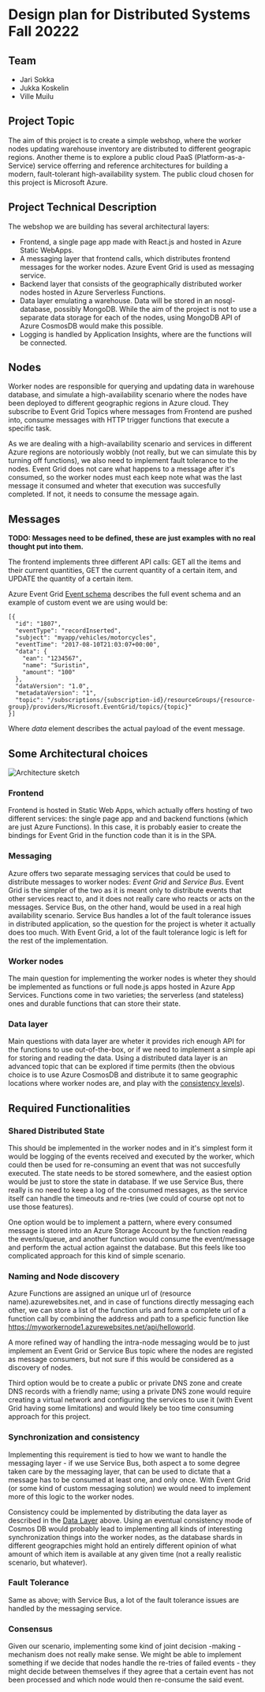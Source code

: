 # Design plan for Distributed Systems Fall 20222

## Team

- Jari Sokka
- Jukka Koskelin
- Ville Muilu

## Project Topic

The aim of this project is to create a simple webshop, where the worker nodes updating warehouse inventory are distributed to different geograpic regions. Another theme is to explore a public cloud PaaS (Platform-as-a-Service) service offerring and reference architectures for building a modern, fault-tolerant high-availability system. The public cloud chosen for this project is Microsoft Azure.

## Project Technical Description

The webshop we are building has several architectural layers:

- Frontend, a single page app made with React.js and hosted in Azure Static WebApps.
- A messaging layer that frontend calls, which distributes frontend messages for the worker nodes. Azure Event Grid is used as messaging service.
- Backend layer that consists of the geographically distributed worker nodes hosted in Azure Serverless Functions.
- Data layer emulating a warehouse. Data will be stored in an nosql-database, possibly MongoDB. While the aim of the project is not to use a separate data storage for each of the nodes, using MongoDB API of Azure CosmosDB would make this possible. 
- Logging is handled by Application Insights, where are the functions will be connected.

## Nodes

Worker nodes are responsible for querying and updating data in warehouse database, and simulate a high-availability scenario where the nodes have been deployed to different geographic regions in Azure cloud. They subscribe to Event Grid Topics where messages from Frontend are pushed into, consume messages with HTTP trigger functions that execute a specific task.

As we are dealing with a high-availability scenario and services in different Azure regions are notoriously wobbly (not really, but we can simulate this by turning off functions), we also need to implement fault tolerance to the nodes. Event Grid does not care what happens to a message after it's consumed, so the worker nodes must each keep note what was the last message it consumed and wheter that execution was succesfully completed. If not, it needs to consume the message again. 

## Messages

**TODO: Messages need to be defined, these are just examples with no real thought put into them.**

The frontend implements three different API calls: GET all the items and their current quantities, GET the current quantity of a certain item, and UPDATE the quantity of a certain item.

Azure Event Grid [Event schema](https://learn.microsoft.com/en-us/azure/event-grid/event-schema#event-schema) describes the full event schema and an example of custom event we are using would be:

```
[{
  "id": "1807",
  "eventType": "recordInserted",
  "subject": "myapp/vehicles/motorcycles",
  "eventTime": "2017-08-10T21:03:07+00:00",
  "data": {
    "ean": "1234567",
    "name": "Suristin",
    "amount": "100"
  },
  "dataVersion": "1.0",
  "metadataVersion": "1",
  "topic": "/subscriptions/{subscription-id}/resourceGroups/{resource-group}/providers/Microsoft.EventGrid/topics/{topic}"
}]
```

Where _data_ element describes the actual payload of the event message.

## Some Architectural choices

![Architecture sketch](./architecture.drawio.png)

### Frontend

Frontend is hosted in Static Web Apps, which actually offers hosting of two different services: the single page app and and backend functions (which are just Azure Functions). In this case, it is probably easier to create the bindings for Event Grid in the function code than it is in the SPA.

### Messaging

Azure offers two separate messaging services that could be used to distribute messages to worker nodes: *Event Grid* and *Service Bus*. Event Grid is the simpler of the two as it is meant only to distribute events that other services react to, and it does not really care who reacts or acts on the messages. Service Bus, on the other hand, would be used in a real high availability scenario. Service Bus handles a lot of the fault tolerance issues in distributed application, so the question for the project is wheter it actually does too much. With Event Grid, a lot of the fault tolerance logic is left for the rest of the implementation.

### Worker nodes

The main question for implementing the worker nodes is wheter they should be implemented as functions or full node.js apps hosted in Azure App Services. Functions come in two varieties; the serverless (and stateless) ones and durable functions that can store their state. 

### Data layer

Main questions with data layer are wheter it provides rich enough API for the functions to use out-of-the-box, or if we need to implement a simple api for storing and reading the data. Using a distributed data layer is an advanced topic that can be explored if time permits (then the obvious choice is to use Azure CosmosDB and distribute it to same geographic locations where worker nodes are, and play with the [consistency levels](https://learn.microsoft.com/en-us/azure/cosmos-db/consistency-levels)).

## Required Functionalities

### Shared Distributed State

This should be implemented in the worker nodes and in it's simplest form it would be logging of the events received and executed by the worker, which could then be used for re-consuming an event that was not succesfully executed. The state needs to be stored somewhere, and the easiest option would be just to store the state in database.  If we use Service Bus, there really is no need to keep a log of the consumed messages, as the service itself can handle the timeouts and re-tries (we could of course opt not to use those features). 

One option would be to implement a pattern, where every consumed message is stored into an Azure Storage Account by the function reading the events/queue, and another function would consume the event/message and perform the actual action against the database. But this feels like too complicated approach for this kind of simple scenario.

### Naming and Node discovery

Azure Functions are assigned an unique url of (resource name).azurewebsites.net, and in case of functions directly messaging each other, we can store a list of the function urls and form a complete url of a function call by combining the address and path to a speficic function like https://myworkernode1.azurewebsites.net/api/helloworld. 

A more refined way of handling the intra-node messaging would be to just implement an Event Grid or Service Bus topic where the nodes are registed as message consumers, but not sure if this would be considered as a discovery of nodes.

Third option would be to create a public or private DNS zone and create DNS records with a friendly name; using a private DNS zone would require creating a virtual network and configuring the services to use it (with Event Grid having some limitations) and would likely be too time consuming approach for this project.

### Synchronization and consistency

Implementing this requirement is tied to how we want to handle the messaging layer - if we use Service Bus, both aspect a to some degree taken care by the messaging layer, that can be used to dictate that a message has to be consumed at least one, and only once. With Event Grid (or some kind of custom messaging solution) we would need to implement more of this logic to the worker nodes.

Consistency could be implemented by distributing the data layer as described in the [Data Layer](#data-layer) above. Using an eventual consistency mode of Cosmos DB would probably lead to implementing all kinds of interesting synchronization things into the worker nodes, as the database shards in different geograpchies might hold an entirely different opinion of what amount of which item is available at any given time (not a really realistic scenario, but whatever).

### Fault Tolerance

Same as above; with Service Bus, a lot of the fault tolerance issues are handled by the messaging service. 

### Consensus

Given our scenario, implementing some kind of joint decision -making -mechanism does not really make sense. We might be able to implement something if we decide that nodes handle the re-tries of failed events - they might decide between themselves if they agree that a certain event has not been processed and which node would then re-consume the said event.